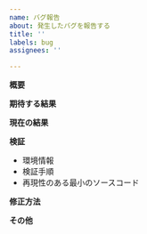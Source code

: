 ```yaml
---
name: バグ報告
about: 発生したバグを報告する
title: ''
labels: bug
assignees: ''

---
```


**概要**

**期待する結果**

**現在の結果**

**検証**
- 環境情報
- 検証手順
- 再現性のある最小のソースコード

**修正方法**

**その他**

